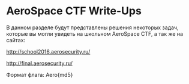 # AeroSpace CTF Write-Ups

В данном разделе будут представлены решения некоторых задач, которые вы могли увидеть на школьном AeroSpace CTF, а так же на сайтах:

http://school2016.aerosecurity.ru/

http://final.aerosecurity.ru/

Формат флага: Aero{md5}
